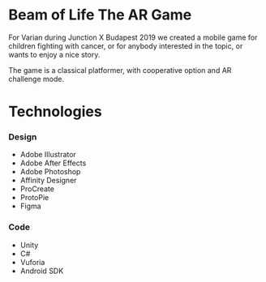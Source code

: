 # Beam of Life The AR Game

For Varian during Junction X Budapest 2019 we created a mobile game for children fighting with cancer, or for anybody interested in the topic, or wants to enjoy a nice story.

The game is a classical platformer, with cooperative option and AR challenge mode.
# Technologies
### Design
- Adobe Illustrator
- Adobe After Effects
- Adobe Photoshop
- Affinity Designer
- ProCreate
- ProtoPie
- Figma

### Code
- Unity
- C#
- Vuforia
- Android SDK